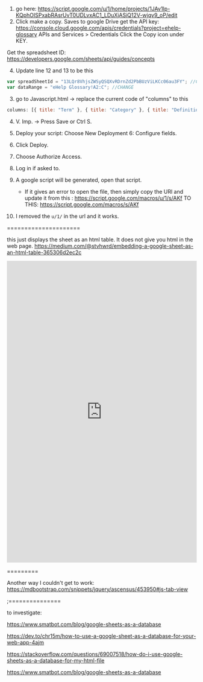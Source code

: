 1. go here: https://script.google.com/u/1/home/projects/1JAv1Ip-KQphOISPxabRAsrUvT0UDLvxAC1_LDuXjASiQ12V-wjqv9_oP/edit
2. Click make a copy. Saves to google Drive
get the API key: https://console.cloud.google.com/apis/credentials?project=ehelp-glossary
APIs and Services > Credentials 
Click the Copy icon under KEY. 

Get the spreadsheet ID: https://developers.google.com/sheets/api/guides/concepts

4.  Update line 12 and 13 to be this

```js
var spreadSheetId = "13LQr8VhjsZWSyQSQXvRDrnZd2PbBUzViLKCc06au3FY"; //CHANGE
var dataRange = "eHelp Glossary!A2:C"; //CHANGE
```

3. go to Javascript.html -> replace the current code of "columns" to this

```js
columns: [{ title: "Term" }, { title: "Category" }, { title: "Definition" }];
```

4. V. Imp. -> Press Save or Ctrl S. 
5. Deploy your script: Choose New Deployment
6: Configure fields. 
7. Click Deploy. 
8. Choose Authorize Access.
9. Log in if asked to. 
7. A google script will be generated, open that script.

   - If it gives an error to open the file, then simply copy the URl and update it
     from this : https://script.google.com/macros/u/1/s/AKf
     TO THIS: https://script.google.com/macros/s/AKf

8. I removed the `u/1/` in the url and it works.



=====================

this just displays the sheet as an html table. It does not give you html in the web page. 
https://medium.com/@stvhwrd/embedding-a-google-sheet-as-an-html-table-365306d2ec2c


<iframe src="https://docs.google.com/spreadsheets/d/13LQr8VhjsZWSyQSQXvRDrnZd2PbBUzViLKCc06au3FY/gviz/tq?tqx=out:html&tq&gid=0" width="100%" height="800px" frameBorder="no" style="font-size:9px;"></iframe>

=========

Another way I couldn't get to work: https://mdbootstrap.com/snippets/jquery/ascensus/453950#js-tab-view

;===============

to investigate: 

https://www.smatbot.com/blog/google-sheets-as-a-database

https://dev.to/chr15m/how-to-use-a-google-sheet-as-a-database-for-your-web-app-4ajm

https://stackoverflow.com/questions/69007518/how-do-i-use-google-sheets-as-a-database-for-my-html-file

https://www.smatbot.com/blog/google-sheets-as-a-database
